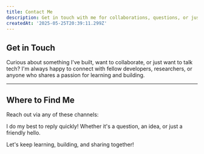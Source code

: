 ```yaml
---
title: Contact Me
description: Get in touch with me for collaborations, questions, or just to say hi :P
createdAt: '2025-05-25T20:39:11.299Z'
---
```


## Get in Touch

Curious about something I've built, want to collaborate, or just want to talk tech? I'm always happy to connect with fellow developers, researchers, or anyone who shares a passion for learning and building.

---

## Where to Find Me

Reach out via any of these channels: <SocialLinks />

I do my best to reply quickly! Whether it's a question, an idea, or just a friendly hello.

Let's keep learning, building, and sharing together!
